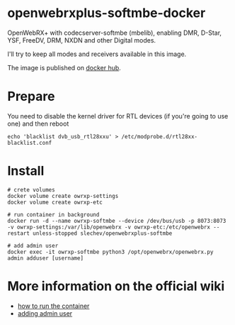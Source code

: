 # openwebrxplus-softmbe-docker
OpenWebRX+ with codecserver-softmbe (mbelib), enabling DMR, D-Star, YSF, FreeDV, DRM, NXDN and other Digital modes.

I'll try to keep all modes and receivers available in this image.

The image is published on [docker hub](https://hub.docker.com/r/slechev/openwebrxplus-softmbe).

# Prepare
You need to disable the kernel driver for RTL devices (if you're going to use one) and then reboot
```
echo 'blacklist dvb_usb_rtl28xxu' > /etc/modprobe.d/rtl28xx-blacklist.conf      
```

# Install
```
# crete volumes
docker volume create owrxp-settings
docker volume create owrxp-etc

# run container in background
docker run -d --name owrxp-softmbe --device /dev/bus/usb -p 8073:8073 -v owrxp-settings:/var/lib/openwebrx -v owrxp-etc:/etc/openwebrx --restart unless-stopped slechev/openwebrxplus-softmbe

# add admin user
docker exec -it owrxp-softmbe python3 /opt/openwebrx/openwebrx.py admin adduser [username]

```

# More information on the official wiki
* [how to run the container](https://github.com/jketterl/openwebrx/wiki/Getting-Started-using-Docker)
* [adding admin user](https://github.com/jketterl/openwebrx/wiki/User-Management#special-information-for-docker-users)

